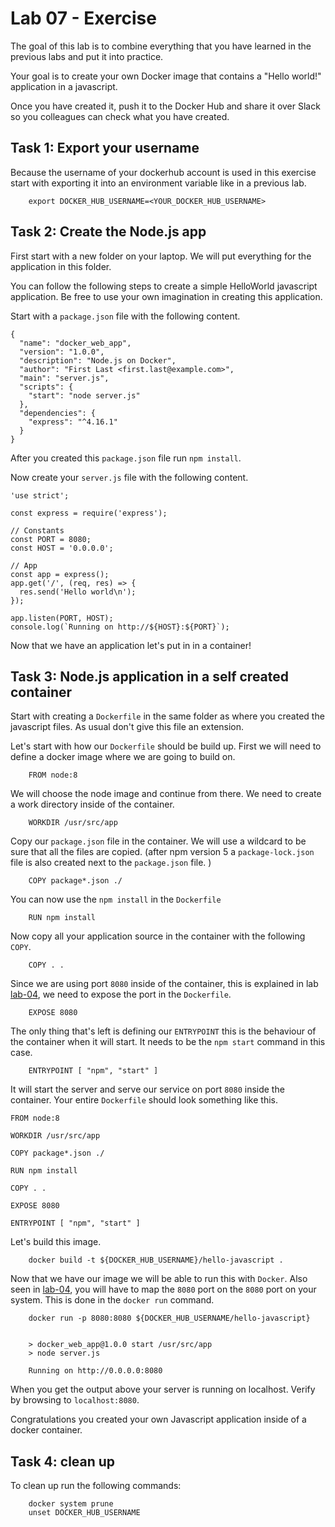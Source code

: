 # Lab 07 - Exercise

The goal of this lab is to combine everything that you have learned in the
previous labs and put it into practice.

Your goal is to create your own Docker image that contains a "Hello world!"
application in a javascript.

Once you have created it, push it to the Docker Hub and  share it over Slack so
you colleagues can check what you have created.

## Task 1: Export your username

Because the username of your dockerhub account is used in this exercise start
with exporting it into an environment variable like in a previous lab.

        export DOCKER_HUB_USERNAME=<YOUR_DOCKER_HUB_USERNAME>

## Task 2: Create the Node.js app

First start with a new folder on your laptop. We will put everything for the
application in this folder.

You can follow the following steps to create a simple HelloWorld javascript
application. Be free to use your own imagination in creating this application.

Start with a `package.json` file with the following content.
```
{
  "name": "docker_web_app",
  "version": "1.0.0",
  "description": "Node.js on Docker",
  "author": "First Last <first.last@example.com>",
  "main": "server.js",
  "scripts": {
    "start": "node server.js"
  },
  "dependencies": {
    "express": "^4.16.1"
  }
}
```
After you created this `package.json` file run `npm install`.

Now create your `server.js` file with the following content.
```
'use strict';

const express = require('express');

// Constants
const PORT = 8080;
const HOST = '0.0.0.0';

// App
const app = express();
app.get('/', (req, res) => {
  res.send('Hello world\n');
});

app.listen(PORT, HOST);
console.log(`Running on http://${HOST}:${PORT}`);
```
Now that we have an application let's put in in a container!

## Task 3: Node.js application in a self created container

Start with creating a `Dockerfile` in the same folder as where you created the
javascript files. As usual don't give this file an extension.

Let's start with how our `Dockerfile` should be build up. First we will need to
define a docker image where we are going to build on.

        FROM node:8

We will choose the node image and continue from there. We need to create a work
directory inside of the container.

        WORKDIR /usr/src/app

Copy our `package.json` file in the container. We will use a wildcard to be sure
that all the files are copied. (after npm version 5 a `package-lock.json` file is
also created next to the `package.json` file. )

        COPY package*.json ./

You can now use the `npm install` in the `Dockerfile`

        RUN npm install

Now copy all your application source in the container with the following `COPY`.

        COPY . .

Since we are using port `8080` inside of the container, this is explained in lab
[lab-04](../lab-04), we need to expose the port in the `Dockerfile`.

        EXPOSE 8080

The only thing that's left is defining our `ENTRYPOINT` this is the behaviour of
the container when it will start. It needs to be the `npm start` command in this
case.

        ENTRYPOINT [ "npm", "start" ]

It will start the server and serve our service on port `8080` inside the
container. Your entire `Dockerfile` should look something like this.
```
FROM node:8

WORKDIR /usr/src/app

COPY package*.json ./

RUN npm install

COPY . .

EXPOSE 8080

ENTRYPOINT [ "npm", "start" ]
``` 
Let's build this image.

        docker build -t ${DOCKER_HUB_USERNAME}/hello-javascript .

Now that we have our image we will be able to run this with `Docker`. Also seen in [lab-04](../lab-04), you will have to map the `8080` port on the `8080` port on your system. This is done in the `docker run` command.

        docker run -p 8080:8080 ${DOCKER_HUB_USERNAME/hello-javascript}


        > docker_web_app@1.0.0 start /usr/src/app
        > node server.js

        Running on http://0.0.0.0:8080

When you get the output above your server is running on localhost. Verify by
browsing to `localhost:8080`.

Congratulations you created your own Javascript application inside of a docker
container.

## Task 4: clean up

To clean up run the following commands:

        docker system prune
        unset DOCKER_HUB_USERNAME
